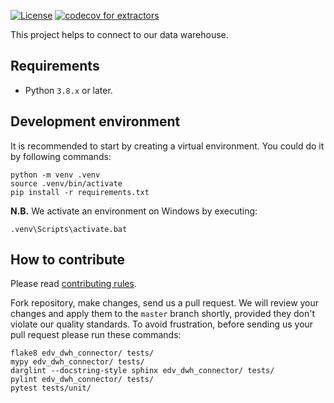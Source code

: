 [![License](https://img.shields.io/badge/license-Endeavour%20Mining-orange.svg)](https://github.com/endeavourmining/edv-dwh-connector/blob/master/LICENSE.txt)
[![codecov for extractors](https://codecov.io/gh/endeavourmining/edv-dwh-connector/branch/master/graph/badge.svg?token=c6I8wFFmZe)](https://codecov.io/gh/endeavourmining/edv-dwh-connector)

This project helps to connect to our data warehouse.

## Requirements

* Python `3.8.x` or later.


## Development environment

It is recommended to start by creating a virtual environment. You could do it by following commands:

```shell
python -m venv .venv
source .venv/bin/activate
pip install -r requirements.txt
```

**N.B.** We activate an environment on Windows by executing:
```shell
.venv\Scripts\activate.bat
```

## How to contribute

Please read [contributing rules](https://github.com/endeavourmining/.github/blob/master/CONTRIBUTING.md).

Fork repository, make changes, send us a pull request. We will review
your changes and apply them to the `master` branch shortly, provided
they don't violate our quality standards. To avoid frustration, before
sending us your pull request please run these commands:

```shell
flake8 edv_dwh_connector/ tests/
mypy edv_dwh_connector/ tests/
darglint --docstring-style sphinx edv_dwh_connector/ tests/
pylint edv_dwh_connector/ tests/
pytest tests/unit/
```
